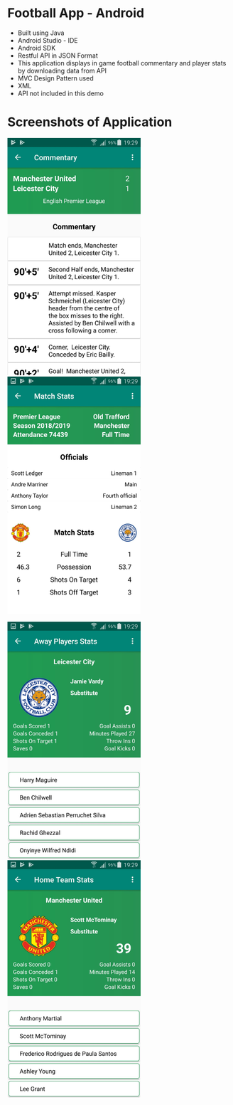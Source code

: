 # Football App - Android
- Built using Java
- Android Studio - IDE 
- Android SDK
- Restful API in JSON Format
- This application displays in game football commentary and player stats by downloading data from API
- MVC Design Pattern used
- XML
- API not included in this demo

# Screenshots of Application

<img src="Screenshots/image0.jpeg" width=300> <img src="Screenshots/image1.jpeg" width=300>


<img src="Screenshots/image2.jpeg" width=300> <img src="Screenshots/image3.jpeg" width=300>
